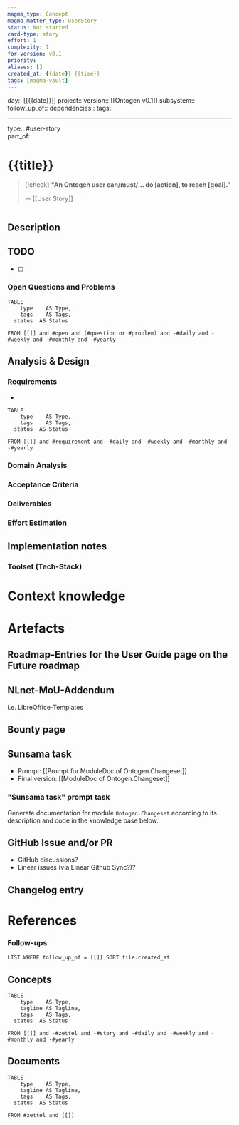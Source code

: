 ```yaml
---
magma_type: Concept
magma_matter_type: UserStory
status: Not started
card-type: story
effort: 1
complexity: 1
for-version: v0.1
priority:
aliases: []
created_at: {{date}} {{time}}
tags: [magma-vault]
---
```


day:: [[{{date}}]]
project::
version:: [[Ontogen v0.1]]
subsystem::
follow_up_of:: 
dependencies::
tags:: 

---
type:: #user-story  
part_of:: 
# {{title}}

> [!check] 
> **"An Ontogen user can/must/... do \[action], to reach \[goal]."**
> 
> -- [[User Story]]

```toc
```

## Description


## TODO

- [ ] 

### Open Questions and Problems

```dataview
TABLE 
	type    AS Type,
	tags    AS Tags,
  status  AS Status
	
FROM [[]] and #open and (#question or #problem) and -#daily and -#weekly and -#monthly and -#yearly
```
## Analysis & Design

### Requirements

- 

```dataview
TABLE 
	type    AS Type,
	tags    AS Tags,
  status  AS Status
	
FROM [[]] and #requirement and -#daily and -#weekly and -#monthly and -#yearly
```

### Domain Analysis

### Acceptance Criteria

### Deliverables

### Effort Estimation


## Implementation notes

### Toolset (Tech-Stack)



# Context knowledge



# Artefacts

## Roadmap-Entries for the User Guide page on the Future roadmap

## NLnet-MoU-Addendum

i.e. LibreOffice-Templates

## Bounty page


## Sunsama task

- Prompt: [[Prompt for ModuleDoc of Ontogen.Changeset]]
- Final version: [[ModuleDoc of Ontogen.Changeset]]

### "Sunsama task" prompt task

Generate documentation for module `Ontogen.Changeset` according to its description and code in the knowledge base below.

## GitHub Issue and/or PR

- GitHub discussions?
- Linear issues (via Linear Github Sync?)?


## Changelog entry





# References
### Follow-ups
```dataview
LIST WHERE follow_up_of = [[]] SORT file.created_at
```

## Concepts
```dataview
TABLE 
	type    AS Type,
	tagline AS Tagline,
	tags    AS Tags,
  status  AS Status
	
FROM [[]] and -#zettel and -#story and -#daily and -#weekly and -#monthly and -#yearly
```
## Documents
```dataview
TABLE 
	type    AS Type,
	tagline AS Tagline,
	tags    AS Tags,
  status  AS Status

FROM #zettel and [[]]
```

